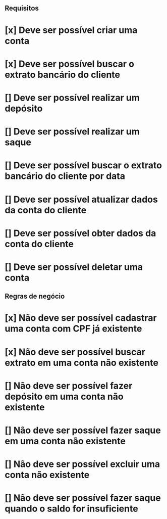 ## Requisitos

#    [x] Deve ser possível criar uma conta
#    [x] Deve ser possível buscar o extrato bancário do cliente
#    [] Deve ser possível realizar um depósito
#    [] Deve ser possível realizar um saque
#    [] Deve ser possível buscar o extrato bancário do cliente por data
#    [] Deve ser possível atualizar dados da conta do cliente
#    [] Deve ser possível obter dados da conta do cliente
#    [] Deve ser possível deletar uma conta

## Regras de negócio

#    [x] Não deve ser possível cadastrar uma conta com CPF já existente
#    [x] Não deve ser possível buscar extrato em uma conta não existente
#    [] Não deve ser possível fazer depósito em uma conta não existente
#    [] Não deve ser possível fazer saque em uma conta não existente
#    [] Não deve ser possível excluir uma conta não existente
#    [] Não deve ser possível fazer saque quando o saldo for insuficiente
